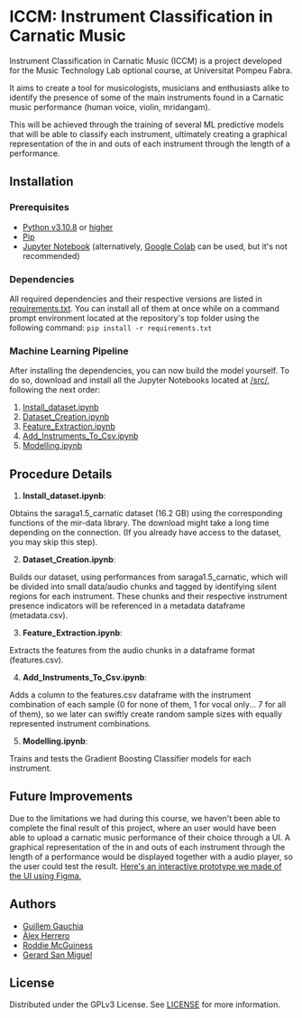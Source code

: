 # ICCM: Instrument Classification in Carnatic Music
Instrument Classification in Carnatic Music (ICCM) is a project developed for the Music Technology Lab optional course, at Universitat Pompeu Fabra.

It aims to create a tool for musicologists, musicians and enthusiasts alike to identify the presence of some of the main instruments found in a Carnatic music performance (human voice, violin, mridangam).

This will be achieved through the training of several ML predictive models that will be able to classify each instrument, ultimately creating a graphical representation of the in and outs of each instrument through the length of a performance.

## Installation
### Prerequisites
- [Python v3.10.8](https://www.python.org/downloads/release/python-3108/) or [higher](https://www.python.org/downloads/)
- [Pip]([/src/Install_dataset.ipynb](https://pypi.org/project/pip/))
- [Jupyter Notebook](https://jupyter.org/install) (alternatively, [Google Colab](https://colab.research.google.com/?hl=es) can be used, but it's not recommended)

### Dependencies
All required dependencies and their respective versions are listed in [requirements.txt](requirements.txt). You can install all of them at once while on a command prompt environment located at the repository's top folder using the following command: `pip install -r requirements.txt`

### Machine Learning Pipeline
After installing the dependencies, you can now build the model yourself. To do so, download and install all the Jupyter Notebooks located at [/src/](/src/), following the next order:
  1) [Install_dataset.ipynb](/src/Install_dataset.ipynb)
  2) [Dataset_Creation.ipynb](/src/Dataset_Creation.ipynb)
  3) [Feature_Extraction.ipynb](/src/Feature_Extraction.ipynb)
  4) [Add_Instruments_To_Csv.ipynb](/src/Add_Instruments_To_Csv.ipynb)
  5) [Modelling.ipynb](/src/Modelling.ipynb)

## Procedure Details 
  1) **Install_dataset.ipynb**:

  Obtains the saraga1.5_carnatic dataset (16.2 GB) using the corresponding functions of the mir-data library. The download might take a long time depending on the connection. (If you already have access to the dataset, you may skip this step).

  2) **Dataset_Creation.ipynb**:

  Builds our dataset, using performances from saraga1.5_carnatic, which will be divided into small data/audio chunks and tagged by identifying silent regions for each instrument. These chunks and their respective instrument presence indicators will be referenced in a metadata dataframe (metadata.csv).

  3) **Feature_Extraction.ipynb**:

  Extracts the features from the audio chunks in a dataframe format (features.csv).
 
  4) **Add_Instruments_To_Csv.ipynb**:

  Adds a column to the features.csv dataframe with the instrument combination of each sample (0 for none of them, 1 for vocal only... 7 for all of them), so we later can swiftly create random sample sizes with equally represented instrument combinations.

  5) **Modelling.ipynb**:

  Trains and tests the Gradient Boosting Classifier models for each instrument.

## Future Improvements
Due to the limitations we had during this course, we haven't been able to complete the final result of this project, where an user would have been able to upload a carnatic music performance of their choice through a UI. A graphical representation of the in and outs of each instrument through the length of a performance would be displayed together with a audio player, so the user could test the result. [Here's an interactive prototype we made of the UI using Figma.](https://www.figma.com/proto/0VVCtlpFd2Nvckg7WiN1Eb/MTL--UI-Mockup?page-id=0%3A1&type=design&node-id=2-3&viewport=267%2C448%2C0.34&scaling=min-zoom&starting-point-node-id=2%3A3)

## Authors

- [Guillem Gauchia](https://github.com/GuillemGauchia)
- [Àlex Herrero](https://github.com/AlexHerreroDiaz)
- [Roddie McGuiness](https://github.com/Roddi01)
- [Gerard San Miguel](https://github.com/Dunxter)

## License
Distributed under the GPLv3 License. See [LICENSE](LICENSE) for more information.
